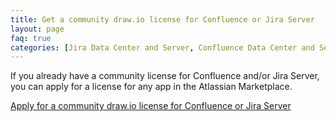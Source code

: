 ```yaml
---
title: Get a community draw.io license for Confluence or Jira Server
layout: page
faq: true
categories: [Jira Data Center and Server, Confluence Data Center and Server]
---
```


If you already have a community license for Confluence and/or Jira Server, you can apply for a license for any app in the Atlassian Marketplace.

[Apply for a community draw.io license for Confluence or Jira Server](https://www.atlassian.com/software/views/opensource-community-additional-license-offer)
